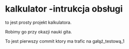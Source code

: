 # kalkulator -intrukcja obsługi

to jest prosty projekt kalkulatora.

Robimy go przy okazji nauki gita.

To jest pierwszy commit ktory ma trafic na gałąź_testową_1